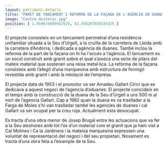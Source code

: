 ```yaml
---
layout: patrimoni-details
title: "PARET DE TANCAMENT I REFORMA DE LA FAÇANA DE L'AGÈNCIA DE DUANES GALLART"
image: "Centre_Historic.jpg"
position: [ 1.459674899942919, 42.359267830334325 ]
---
```


El projecte consisteix en un tancament perimetral d’una residència unifamiliar situada a la Seu d’Urgell,
a la cruïlla de la carretera de Lleida amb la carretera d’Andorra, i dedicada a agència de duanes. També 
inclou la reforma de la part de la façana on hi ha l'accés a l’agència. El tancament es un socol construït amb
granit sobre el qual s’aixeca una serie de pilars del mateix material que sostenen una reixa metal·lica. 
La reforma de la façana consisteix amb l’afegit d’una marquesina amb estructura de formigó revestida amb
granit i amb la retolació de l’empresa.

El projecte data de 1953 i el promotor va ser Amadeu Gallart Cirici que es dedicava a aquest negoci
de l’agencia d’aduanes. El projecte coincideix en el temps amb la construcció de la duana de la Seu d’Urgell 
a uns 500 m al nort de l’agencia Gallart. Cap a 1982 quan la duana es va traslladar a la Farga de Moles s’hi
van traslladar també les agencies de duanes i cal Gallart va ser ocupat per la creu roja. Actualment esta desocupat. 

Es tracta d’una obra menor de Josep Brugal entre les actuacions que va fer a la Seu aleshores amb tot l’ús d’un
material com el granit que ja hem vist a Cal Molines i Ca la Jardinera i la mateixa marquesina expressen una voluntat 
de representació del negoci i del seu propietari. Novament es tracta d’una obra feta a l’eixample de la Seu. 
